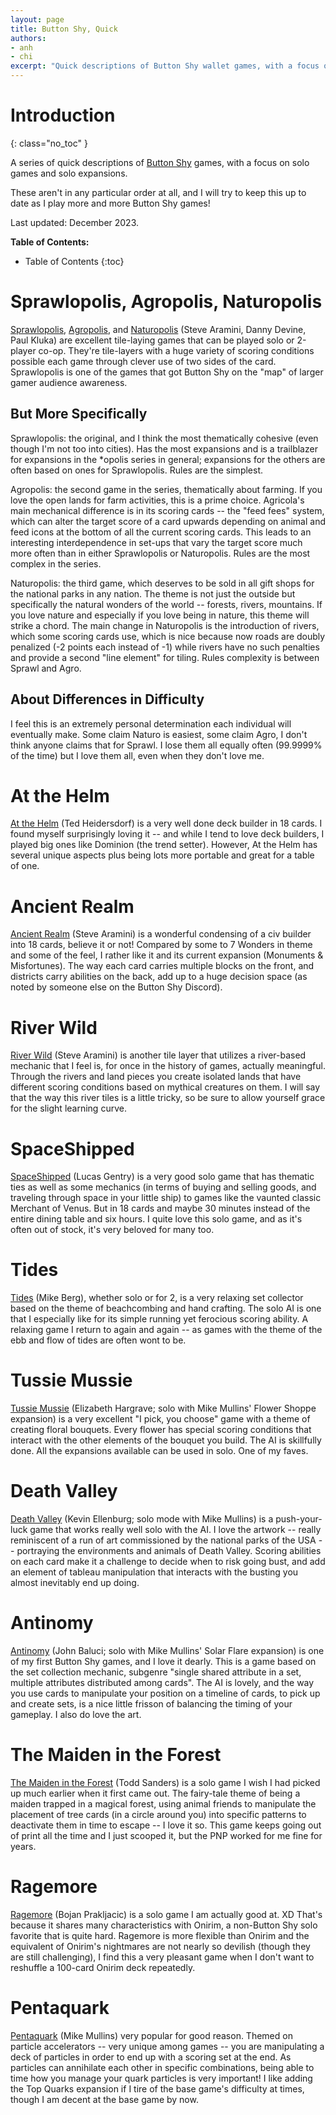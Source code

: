 ```yaml
---
layout: page
title: Button Shy, Quick
authors:
- anh
- chi
excerpt: "Quick descriptions of Button Shy wallet games, with a focus on solo games and solo expansions."
---
```


# Introduction
{: class="no_toc" }

A series of quick descriptions of [Button Shy](https://buttonshygames.com/) games, with a focus on solo games and solo expansions.

These aren't in any particular order at all, and I will try to keep this up to date as I play more and more Button Shy games!

Last updated: December 2023.

**Table of Contents:**
* Table of Contents
{:toc}

# Sprawlopolis, Agropolis, Naturopolis
[Sprawlopolis](https://buttonshygames.com/products/sprawlopolis), [Agropolis](https://buttonshygames.com/products/agropolis), and [Naturopolis](https://buttonshygames.com/products/naturopolis) (Steve Aramini, Danny Devine, Paul Kluka) are excellent tile-laying games that can be played solo or 2-player co-op. They're tile-layers with a huge variety of scoring conditions possible each game through clever use of two sides of the card. Sprawlopolis is one of the games that got Button Shy on the "map" of larger gamer audience awareness.

## But More Specifically

Sprawlopolis: the original, and I think the most thematically cohesive (even though I'm not too into cities). Has the most expansions and is a trailblazer for expansions in the \*opolis series in general; expansions for the others are often based on ones for Sprawlopolis. Rules are the simplest.

Agropolis: the second game in the series, thematically about farming. If you love the open lands for farm activities, this is a prime choice. Agricola's main mechanical difference is in its scoring cards -- the "feed fees" system, which can alter the target score of a card upwards depending on animal and feed icons at the bottom of all the current scoring cards. This leads to an interesting interdependence in set-ups that vary the target score much more often than in either Sprawlopolis or Naturopolis. Rules are the most complex in the series. 

Naturopolis: the third game, which deserves to be sold in all gift shops for the national parks in any nation. The theme is not just the outside but specifically the natural wonders of the world -- forests, rivers, mountains. If you love nature and especially if you love being in nature, this theme will strike a chord. The main change in Naturopolis is the introduction of rivers, which some scoring cards use, which is nice because now roads are doubly penalized (-2 points each instead of -1) while rivers have no such penalties and provide a second "line element" for tiling. Rules complexity is between Sprawl and Agro.

## About Differences in Difficulty
I feel this is an extremely personal determination each individual will eventually make. Some claim Naturo is easiest, some claim Agro, I don't think anyone claims that for Sprawl. I lose them all equally often (99.9999% of the time) but I love them all, even when they don't love me.

# At the Helm
[At the Helm](https://buttonshygames.com/products/at-the-helm) (Ted Heidersdorf) is a very well done deck builder in 18 cards. I found myself surprisingly loving it -- and while I tend to love deck builders, I played big ones like Dominion (the trend setter). However, At the Helm has several unique aspects plus being lots more portable and great for a table of one.

# Ancient Realm
[Ancient Realm](https://buttonshygames.com/products/ancient-realm) (Steve Aramini) is a wonderful condensing of a civ builder into 18 cards, believe it or not! Compared by some to 7 Wonders in theme and some of the feel, I rather like it and its current expansion (Monuments & Misfortunes). The way each card carries multiple blocks on the front, and districts carry abilities on the back, add up to a huge decision space (as noted by someone else on the Button Shy Discord).

# River Wild
[River Wild](https://buttonshygames.com/products/river-wild) (Steve Aramini) is another tile layer that utilizes a river-based mechanic that I feel is, for once in the history of games, actually meaningful. Through the rivers and land pieces you create isolated lands that have different scoring conditions based on mythical creatures on them. I will say that the way this river tiles is a little tricky, so be sure to allow yourself grace for the slight learning curve.

# SpaceShipped
[SpaceShipped](https://buttonshygames.com/products/spaceshipped) (Lucas Gentry) is a very good solo game that has thematic ties as well as some mechanics (in terms of buying and selling goods, and traveling through space in your little ship) to games like the vaunted classic Merchant of Venus. But in 18 cards and maybe 30 minutes instead of the entire dining table and six hours. I quite love this solo game, and as it's often out of stock, it's very beloved for many too.

# Tides
[Tides](https://buttonshygames.com/products/tides) (Mike Berg), whether solo or for 2, is a very relaxing set collector based on the theme of beachcombing and hand crafting. The solo AI is one that I especially like for its simple running yet ferocious scoring ability. A relaxing game I return to again and again -- as games with the theme of the ebb and flow of tides are often wont to be.

# Tussie Mussie
[Tussie Mussie](https://buttonshygames.com/products/tussie-mussie) (Elizabeth Hargrave; solo with Mike Mullins' Flower Shoppe expansion) is a very excellent "I pick, you choose" game with a theme of creating floral bouquets. Every flower has special scoring conditions that interact with the other elements of the bouquet you build. The AI is skillfully done. All the expansions available can be used in solo. One of my faves.

# Death Valley
[Death Valley](https://buttonshygames.com/products/death-valley) (Kevin Ellenburg; solo mode with Mike Mullins) is a push-your-luck game that works really well solo with the AI. I love the artwork -- really reminiscent of a run of art commissioned by the national parks of the USA -- portraying the environments and animals of Death Valley. Scoring abilities on each card make it a challenge to decide when to risk going bust, and add an element of tableau manipulation that interacts with the busting you almost inevitably end up doing.

# Antinomy
[Antinomy](https://buttonshygames.com/products/antinomy) (John Baluci; solo with Mike Mullins' Solar Flare expansion) is one of my first Button Shy games, and I love it dearly. This is a game based on the set collection mechanic, subgenre "single shared attribute in a set, multiple attributes distributed among cards". The AI is lovely, and the way you use cards to manipulate your position on a timeline of cards, to pick up and create sets, is a nice little frisson of balancing the timing of your gameplay. I also do love the art.

# The Maiden in the Forest
[The Maiden in the Forest](https://buttonshygames.com/products/the-maiden-in-the-forest) (Todd Sanders) is a solo game I wish I had picked up much earlier when it first came out. The fairy-tale theme of being a maiden trapped in a magical forest, using animal friends to manipulate the placement of tree cards (in a circle around you) into specific patterns to deactivate them in time to escape -- I love it so. This game keeps going out of print all the time and I just scooped it, but the PNP worked for me fine for years.

# Ragemore
[Ragemore](https://buttonshygames.com/products/ragemore) (Bojan Prakljacic) is a solo game I am actually good at. XD That's because it shares many characteristics with Onirim, a non-Button Shy solo favorite that is quite hard. Ragemore is more flexible than Onirim and the equivalent of Onirim's nightmares are not nearly so devilish (though they are still challenging), I find this a very pleasant game when I don't want to reshuffle a 100-card Onirim deck repeatedly.

# Pentaquark
[Pentaquark](https://buttonshygames.com/products/pentaquark) (Mike Mullins) very popular for good reason. Themed on particle accelerators -- very unique among games -- you are manipulating a deck of particles in order to end up with a scoring set at the end. As particles can annihilate each other in specific combinations, being able to time how you manage your quark particles is very important! I like adding the Top Quarks expansion if I tire of the base game's difficulty at times, though I am decent at the base game by now.


